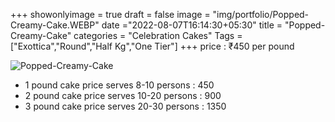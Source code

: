 +++
showonlyimage = true
draft = false
image = "img/portfolio/Popped-Creamy-Cake.WEBP"
date ="2022-08-07T16:14:30+05:30"
title = "Popped-Creamy-Cake"
categories = "Celebration Cakes"
Tags = ["Exottica","Round","Half Kg","One Tier"]
+++
price : ₹450 per pound
<!--more-->
![Popped-Creamy-Cake](/img/portfolio/Popped-Creamy-Cake.WEBP)
* 1 pound cake price serves 8-10 persons : 450
* 2 pound cake price serves 10-20 persons : 900
* 3 pound cake price serves 20-30 persons : 1350
